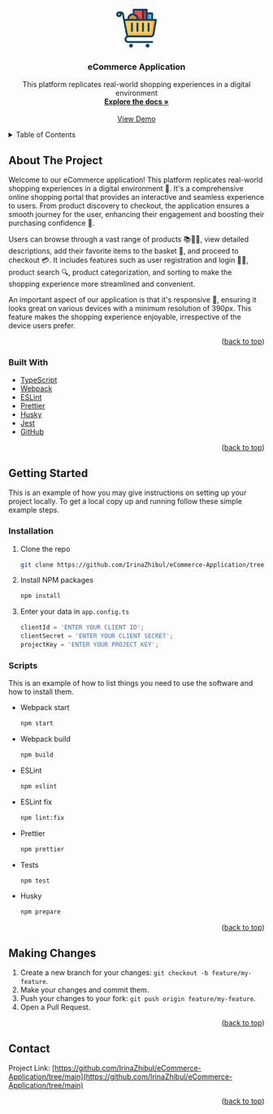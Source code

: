 <a name="readme-top"></a>


<!-- PROJECT LOGO -->
<br />
<div align="center">
  <a href="https://github.com/github_username/repo_name">
    <img src="src/assets/images/logo.png" alt="Logo" width="80" height="80">
  </a>

<h3 align="center">eCommerce Application</h3>

  <p align="center">
    This platform replicates real-world shopping experiences in a digital environment
    <br />
    <a href="https://github.com/IrinaZhibul/eCommerce-Application/tree/main"><strong>Explore the docs »</strong></a>
    <br />
    <br />
    <a href="https://github.com/github_username/repo_name">View Demo</a>
  </p>
</div>



<!-- TABLE OF CONTENTS -->
<details>
  <summary>Table of Contents</summary>
  <ol>
    <li>
      <a href="#about-the-project">About The Project</a>
      <ul>
        <li><a href="#built-with">Built With</a></li>
      </ul>
    </li>
    <li>
      <a href="#getting-started">Getting Started</a>
      <ul>
        <li><a href="#installation">Installation</a></li>
        <li><a href="#scripts">Scripts</a></li>
      </ul>
    </li>
    <li><a href="#contact">Contact</a></li>
  </ol>
</details>



<!-- ABOUT THE PROJECT -->
## About The Project

Welcome to our eCommerce application! This platform replicates real-world shopping experiences in a digital environment 🏪. It's a comprehensive online shopping portal that provides an interactive and seamless experience to users. From product discovery to checkout, the application ensures a smooth journey for the user, enhancing their engagement and boosting their purchasing confidence 🚀.

Users can browse through a vast range of products 📚👗👟, view detailed descriptions, add their favorite items to the basket 🛒, and proceed to checkout 💳. It includes features such as user registration and login 📝🔐, product search 🔍, product categorization, and sorting to make the shopping experience more streamlined and convenient.

An important aspect of our application is that it's responsive 📲, ensuring it looks great on various devices with a minimum resolution of 390px. This feature makes the shopping experience enjoyable, irrespective of the device users prefer.

<p align="right">(<a href="#readme-top">back to top</a>)</p>

### Built With

* [TypeScript][TypeScript-url]
* [Webpack][Webpack-url]
* [ESLint][ESLint-url]
* [Prettier][Prettier-url]
* [Husky][Husky-url]
* [Jest][Jest-url]
* [GitHub][GitHub-url]

<p align="right">(<a href="#readme-top">back to top</a>)</p>



<!-- GETTING STARTED -->
## Getting Started

This is an example of how you may give instructions on setting up your project locally.
To get a local copy up and running follow these simple example steps.


### Installation

1. Clone the repo
   ```sh
   git clone https://github.com/IrinaZhibul/eCommerce-Application/tree/main
   ```
2. Install NPM packages
   ```sh
   npm install
   ```
3. Enter your data in `app.config.ts`
   ```js
   clientId = 'ENTER YOUR CLIENT ID';
   clientSecret = 'ENTER YOUR CLIENT SECRET';
   projectKey = 'ENTER YOUR PROJECT KEY';
   ```

### Scripts

This is an example of how to list things you need to use the software and how to install them.
* Webpack start
  ```sh
  npm start
  ```
* Webpack build
  ```sh
  npm build
  ```
 * ESLint
    ```sh
    npm eslint
    ``` 
 * ESLint fix
    ```sh
    npm lint:fix
    ``` 
 * Prettier
    ```sh
    npm prettier
    ```  
 * Tests
    ```sh
    npm test
    ``` 
 * Husky
    ```sh
    npm prepare
    ``` 

<p align="right">(<a href="#readme-top">back to top</a>)</p>

## Making Changes

1. Create a new branch for your changes: `git checkout -b feature/my-feature`.
2. Make your changes and commit them.
3. Push your changes to your fork: `git push origin feature/my-feature`.
4. Open a Pull Request.

<p align="right">(<a href="#readme-top">back to top</a>)</p>

<!-- CONTACT -->
## Contact

Project Link: [https://github.com/IrinaZhibul/eCommerce-Application/tree/main](https://github.com/IrinaZhibul/eCommerce-Application/tree/main)

<p align="right">(<a href="#readme-top">back to top</a>)</p>





<!-- MARKDOWN LINKS & IMAGES -->
[TypeScript-url]: https://www.typescriptlang.org/
[Webpack-url]: https://webpack.js.org/
[ESLint-url]: https://eslint.org/
[Prettier-url]: https://prettier.io/
[Husky-url]: https://typicode.github.io/husky/
[Jest-url]: https://jestjs.io/ru/
[GitHub-url]: https://github.com/
